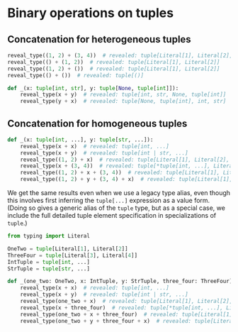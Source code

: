 # Binary operations on tuples

## Concatenation for heterogeneous tuples

```py
reveal_type((1, 2) + (3, 4))  # revealed: tuple[Literal[1], Literal[2], Literal[3], Literal[4]]
reveal_type(() + (1, 2))  # revealed: tuple[Literal[1], Literal[2]]
reveal_type((1, 2) + ())  # revealed: tuple[Literal[1], Literal[2]]
reveal_type(() + ())  # revealed: tuple[()]

def _(x: tuple[int, str], y: tuple[None, tuple[int]]):
    reveal_type(x + y)  # revealed: tuple[int, str, None, tuple[int]]
    reveal_type(y + x)  # revealed: tuple[None, tuple[int], int, str]
```

## Concatenation for homogeneous tuples

```py
def _(x: tuple[int, ...], y: tuple[str, ...]):
    reveal_type(x + x)  # revealed: tuple[int, ...]
    reveal_type(x + y)  # revealed: tuple[int | str, ...]
    reveal_type((1, 2) + x)  # revealed: tuple[Literal[1], Literal[2], *tuple[int, ...]]
    reveal_type(x + (3, 4))  # revealed: tuple[*tuple[int, ...], Literal[3], Literal[4]]
    reveal_type((1, 2) + x + (3, 4))  # revealed: tuple[Literal[1], Literal[2], *tuple[int, ...], Literal[3], Literal[4]]
    reveal_type((1, 2) + y + (3, 4) + x)  # revealed: tuple[Literal[1], Literal[2], *tuple[int | str, ...]]
```

We get the same results even when we use a legacy type alias, even though this involves first
inferring the `tuple[...]` expression as a value form. (Doing so gives a generic alias of the
`tuple` type, but as a special case, we include the full detailed tuple element specification in
specializations of `tuple`.)

```py
from typing import Literal

OneTwo = tuple[Literal[1], Literal[2]]
ThreeFour = tuple[Literal[3], Literal[4]]
IntTuple = tuple[int, ...]
StrTuple = tuple[str, ...]

def _(one_two: OneTwo, x: IntTuple, y: StrTuple, three_four: ThreeFour):
    reveal_type(x + x)  # revealed: tuple[int, ...]
    reveal_type(x + y)  # revealed: tuple[int | str, ...]
    reveal_type(one_two + x)  # revealed: tuple[Literal[1], Literal[2], *tuple[int, ...]]
    reveal_type(x + three_four)  # revealed: tuple[*tuple[int, ...], Literal[3], Literal[4]]
    reveal_type(one_two + x + three_four)  # revealed: tuple[Literal[1], Literal[2], *tuple[int, ...], Literal[3], Literal[4]]
    reveal_type(one_two + y + three_four + x)  # revealed: tuple[Literal[1], Literal[2], *tuple[int | str, ...]]
```
